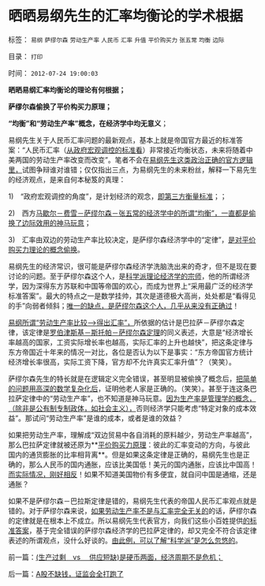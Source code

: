 # 晒晒易纲先生的汇率均衡论的学术根据

标签： `易纲` `萨缪尔森` `劳动生产率` `人民币` `汇率` `升值` `平价购买力` `张五常` `均衡` `边际` 

目录： `打印`

时间： `2012-07-24 19:00:03`

**晒晒易纲汇率均衡论的理论有何根据；**

**萨缪尔森偷换了平价构买力原理；**

**“均衡”和“劳动生产率”概念，在经济学中均无意义**；

易纲先生关于人民币汇率问题的最新观点，基本上就是帝国官方最近的标准答案：“人民币汇率（[从政府宏观调控的标准看](../../../2011/8/13/宏观经济学完全错误！“宏观”毫无意义!.md)）非常接近均衡状态，未来将随着中美两国的劳动生产率改变而改变”。笔者不会在[易纲先生这类政治正确的官方逻辑里，](../../../2011/12/7/人民币汇率归根到底是大政府高税收的问题.md)试图争辩谁对谁错；仅仅指出三点，为易纲先生的未来粉丝，解释一下易先生的经济观点，是来自何本秘笈的真理：

1)　“政府宏观调控的角度”，是计划经济的观念，[即第三方衡量标准](../../../2011/1/6/“均衡经济学”是伪科学，租值和租值耗散.md)；；

2)　西方[马歇尔－费雪－萨缪尔森－张五常的经济学中的所谓“均衡”，一直都是偷换了边际效用的神马玩意](../../../2011/10/24/新制度学派使用纳什均衡代替了边际效用.md)；

3)　汇率由双边的劳动生产率比较决定，是萨缪尔森经济学中的“定律”，[是对平价购买力理论的概念偷换](../../../2012/2/25/汇率／平价购买力／GDP换算，它们共同的原始依据；.md)。

易纲先生的经济常识，很可能是萨缪尔森经济学洗脑洗出来的奇才，但不是现在要讨论的问题。至于萨缪尔森这个人，是[科学派理论经济学的宗师](../../../2012/6/30/科学派替代“君权神授”的宗教信仰；.md)，他的所谓经济学，因为深得东方苏联和中国等帝国的欢心，而成为世界上“采用最广泛的经济学标准答案”。最大的特点之一是数学挂帅，其次是道德极大高尚，处处都是“看得见的手”向弱者倾斜；[唯一的缺点，是萨缪尔森这个人，几乎从来没有正确过](../../../2011/2/7/向伟大的Ludwig米塞斯致敬！.md)！

[易纲所谓“劳动生产率比较——>得出汇率”，](../../../2011/2/20/御用定制的萨缪尔森分子.md)所依据的估计是巴拉萨－萨缪尔森定律，该定律是[罗伯津斯基－斯托帕－萨缪尔森定理](../../../2012/2/23/张五常的罗伯津斯基－斯托帕－萨缪尔森谬误；.md)的同义表述，大意是“经济增长率越高的国家，工资实际增长率也越高，实际汇率的上升也越快”，把这条定律与东方帝国近十年来的情况一对比，各位是否认为以下是事实：“东方帝国官方统计经济增长率很高，实际工资下降，官方却不允许真实汇率升值”？（笑笑）。

萨缪尔森先生的特长就是在逻辑定义完全错误，甚至明显被偷换了概念后，[把简单的问题用高深的数学复杂化后](../../../2010/6/19/数学滥用令社会科盲化.md)，证明他老人家是正确的。（笑笑）。甚至于连这条巴拉萨定律中的“劳动生产率”，也不知道是神马玩意。[因为生产率是管理学的概念，（除非是公有制专制政体，如社会主义），](../../../2010/1/23/垄断和大企业和社会主义都没有前途.md)否则经济学只能考虑“特定对象的成本效益”。那试问“劳动生产率”是谁的成本，或者是谁的效益？

如果把劳动生产率，理解成“双边贸易中各自消耗的原料越少，劳动生产率越高”，那么巴拉萨定律就被还原为**[平价购买力原理](../../../2012/2/26/闭环经济模型就是个体价值观，及社会财富的层次.md)：彼此的汇率变动的方向，与彼此国内的通货膨胀的比率相背离**。但是如果这条定律是正确的，易纲先生也是正确的，那么人民币的国内通胀，应该比美国低！美元的国内通胀，应该比中国高！[而实际情况，刚好相反](../../../2008/7/24/通胀不能抵销人民币汇率升值压力.md)！如果不知道美国物价有多便宜，就自问中国是通缩，还是通胀？

如果不是萨缪尔森－巴拉斯定律是错的，易纲先生代表的帝国人民币汇率观点就是错的。对于萨缪尔森来说，[如果劳动生产率不是与汇率完全无关的](../../../2010/6/7/《资本论》错在“生产创造价值”.md)的话，萨缪尔森的定律就是在根本上不成立。所以易纲先生代表官方，向我们这些小百姓提供[的标准答案](../../../2011/2/18/社会进步从解决身边最大的软柿子开始.md)，基于完全错误的萨缪尔森经济学的巴拉萨定律的，却又完全不符合该定律表述的所谓观点，没什么好谈的。[由此例，可以了解“科学派”是怎么忽悠的](../../../2012/6/30/科学派替代“君权神授”的宗教信仰；.md)。



前一篇：[(生产过剩　vs&nbsp;　供应短缺)是硬币两面，经济周期不是危机；](../../../2012/7/24/(生产过剩vs供应短缺)是硬币两面，经济周期不是危机；.md)

后一篇：[A股不缺钱，证监会全打跑了](../../../2012/7/24/A股不缺钱，证监会全打跑了.md)